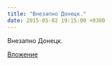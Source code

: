 ```yaml
---
title: "Внезапно Донецк."
date: 2015-05-02 19:15:00 +0300
---
```


Внезапно Донецк.

[Вложение](/assets/vk_photos/1/und3jKT7X2w.jpg)
